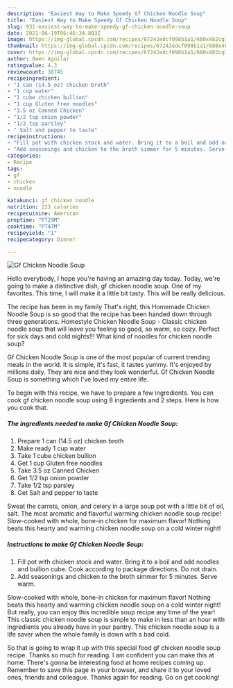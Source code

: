 ```yaml
---
description: "Easiest Way to Make Speedy Gf Chicken Noodle Soup"
title: "Easiest Way to Make Speedy Gf Chicken Noodle Soup"
slug: 931-easiest-way-to-make-speedy-gf-chicken-noodle-soup
date: 2021-06-19T06:46:34.803Z
image: https://img-global.cpcdn.com/recipes/67242edcf098b1a1/680x482cq70/gf-chicken-noodle-soup-recipe-main-photo.jpg
thumbnail: https://img-global.cpcdn.com/recipes/67242edcf098b1a1/680x482cq70/gf-chicken-noodle-soup-recipe-main-photo.jpg
cover: https://img-global.cpcdn.com/recipes/67242edcf098b1a1/680x482cq70/gf-chicken-noodle-soup-recipe-main-photo.jpg
author: Owen Aguilar
ratingvalue: 4.3
reviewcount: 30745
recipeingredient:
- "1 can (14.5 oz) chicken broth"
- "1 cup water"
- "1 cube chicken bullion"
- "1 cup Gluten free noodles"
- "3.5 oz Canned Chicken"
- "1/2 tsp onion powder"
- "1/2 tsp parsley"
- " Salt and pepper to taste"
recipeinstructions:
- "Fill pot with chicken stock and water. Bring it to a boil and add noodles and bullion cube. Cook according to package directions. Do not drain."
- "Add seasonings and chicken to the broth simmer for 5 minutes. Serve warm."
categories:
- Recipe
tags:
- gf
- chicken
- noodle

katakunci: gf chicken noodle 
nutrition: 223 calories
recipecuisine: American
preptime: "PT29M"
cooktime: "PT47M"
recipeyield: "1"
recipecategory: Dinner

---
```



![Gf Chicken Noodle Soup](https://img-global.cpcdn.com/recipes/67242edcf098b1a1/680x482cq70/gf-chicken-noodle-soup-recipe-main-photo.jpg)

Hello everybody, I hope you're having an amazing day today. Today, we're going to make a distinctive dish, gf chicken noodle soup. One of my favorites. This time, I will make it a little bit tasty. This will be really delicious.

The recipe has been in my family That&#39;s right, this Homemade Chicken Noodle Soup is so good that the recipe has been handed down through three generations. Homestyle Chicken Noodle Soup - Classic chicken noodle soup that will leave you feeling so good, so warm, so cozy. Perfect for sick days and cold nights!!! What kind of noodles for chicken noodle soup?

Gf Chicken Noodle Soup is one of the most popular of current trending meals in the world. It is simple, it's fast, it tastes yummy. It's enjoyed by millions daily. They are nice and they look wonderful. Gf Chicken Noodle Soup is something which I've loved my entire life.


To begin with this recipe, we have to prepare a few ingredients. You can cook gf chicken noodle soup using 8 ingredients and 2 steps. Here is how you cook that.

<!--inarticleads1-->

##### The ingredients needed to make Gf Chicken Noodle Soup:

1. Prepare 1 can (14.5 oz) chicken broth
1. Make ready 1 cup water
1. Take 1 cube chicken bullion
1. Get 1 cup Gluten free noodles
1. Take 3.5 oz Canned Chicken
1. Get 1/2 tsp onion powder
1. Take 1/2 tsp parsley
1. Get  Salt and pepper to taste


Sweat the carrots, onion, and celery in a large soup pot with a little bit of oil, salt. The most aromatic and flavorful warming chicken noodle soup recipe! Slow-cooked with whole, bone-in chicken for maximum flavor! Nothing beats this hearty and warming chicken noodle soup on a cold winter night! 

<!--inarticleads2-->

##### Instructions to make Gf Chicken Noodle Soup:

1. Fill pot with chicken stock and water. Bring it to a boil and add noodles and bullion cube. Cook according to package directions. Do not drain.
1. Add seasonings and chicken to the broth simmer for 5 minutes. Serve warm.


Slow-cooked with whole, bone-in chicken for maximum flavor! Nothing beats this hearty and warming chicken noodle soup on a cold winter night! But really, you can enjoy this incredible soup recipe any time of the year! This classic chicken noodle soup is simple to make in less than an hour with ingredients you already have in your pantry. This chicken noodle soup is a life saver when the whole family is down with a bad cold. 

So that is going to wrap it up with this special food gf chicken noodle soup recipe. Thanks so much for reading. I am confident you can make this at home. There's gonna be interesting food at home recipes coming up. Remember to save this page in your browser, and share it to your loved ones, friends and colleague. Thanks again for reading. Go on get cooking!
